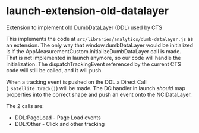 # launch-extension-old-datalayer
Extension to implement old DumbDataLayer (DDL) used by CTS

This implements the code at `src/libraries/analytics/dumb-datalayer.js` as an extension. The only way that window.dumbDataLayer would be initialized is if the AppMeasurementCustom.initializeDumbDataLayer call is made. That is not implemented in launch anymore, so our code will handle the initialization. The dispatchTrackingEvent referenced by the current CTS code will still be called, and it will push.

When a tracking event is pushed on the DDL a Direct Call (`_satellite.track()`) will be made. The DC handler in launch *should* map properties into the correct shape and push an event onto the NCIDataLayer. 

The 2 calls are:
* DDL:PageLoad - Page Load events
* DDL:Other - Click and other tracking
